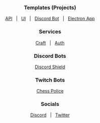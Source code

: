 <h3 align="center">Templates (Projects)</h3>
<p align="center">
    <a id="APITemplate" href="https://github.com/Fableverse/api-template/projects/1">API</a> 
    &nbsp; | &nbsp;
    <a id="UITemplate" href="https://github.com/Fableverse/ui-template/projects/1">UI</a> 
    &nbsp; | &nbsp;
    <a id="DiscordBotTemplate" href="https://github.com/Fableverse/discord-template/projects/1">Discord Bot</a> 
    &nbsp; | &nbsp;
    <a id="ElectronTemplate" href="https://github.com/Fableverse/electron-template/projects/1">Electron App</a> 
</p>

<h3 align="center">Services</h3>
<p align="center">
    <a id="DiscordShield" href="https://github.com/Fableverse/craft">Craft</a>
    &nbsp; | &nbsp;
    <a id="ElectronTemplate" href="https://github.com/Fableverse/auth">Auth</a> 
</p>

<h3 align="center">Discord Bots</h3>
<p align="center">
    <a id="DiscordShield" href="https://github.com/Fableverse/discord-shield">Discord Shield</a>
</p>

<h3 align="center">Twitch Bots</h3>
<p align="center">
    <a id="TwitchChessPolice" href="https://github.com/Fableverse/twitch-chesspolice">Chess Police</a>
</p>

<h3 align="center">Socials</h3>
<p align="center">
    <a id="Discord" href="https://discord.gg/5a9bSRyYyF">Discord</a>
    &nbsp; | &nbsp;
    <a id="UITemplate" href="https://twitter.com/fableverse">Twitter</a> 
</p>

